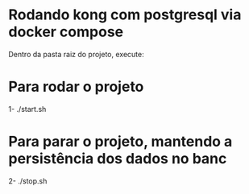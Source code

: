 # Rodando kong com postgresql via docker compose

Dentro da pasta raiz do projeto, execute:

# Para rodar o projeto
1- ./start.sh 

# Para parar o projeto, mantendo a persistência dos dados no banc
2- ./stop.sh 
